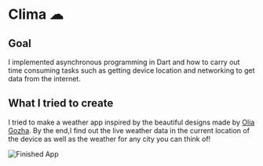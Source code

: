 
# Clima ☁

## Goal

I implemented asynchronous programming in Dart and how to carry out time consuming tasks such as getting device location and networking to get data from the internet. 


## What I tried to create

I tried to make a weather app inspired by the beautiful designs made by [Olia Gozha](https://dribbble.com/shots/4663154-). By the end,I find out the live weather data in the current location of the device as well as the weather for any city you can think of!

![Finished App](https://github.com/londonappbrewery/Images/blob/master/clima-demo.gif)

